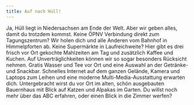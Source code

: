 ```yaml
---
title: Auf nach Hüll!
---
```

Ja, Hüll liegt in Niedersachsen am Ende der Welt. Aber wir geben alles, damit du trotzdem kommst. Keine ÖPNV Verbindung direkt zum Tagungszentrum? Wir holen dich und alle Anderen vom Bahnhof in Himmelpforten ab. Keine Supermärkte in Laufreichweite? Hier gibt es drei frisch vor Ort gekochte Mahlzeiten am Tag und zusätzlich Kaffee und Kuchen. Auf Unverträglichkeiten können wir so sogar besonders Rücksicht nehmen. Gratis Wasser und Tee vor Ort und eine Auswahl an der Getränke- und Snackbar. Schnelles Internet auf dem ganzen Gelände, Kamera und Laptops zum Leihen und eine moderne Multi-Media-Ausstattung erwarten dich. Untergebracht wirst du vor Ort im alten, schön ausgebauten Bauernhaus mit Blick auf Katzen und Alpakas im Garten. Du willst noch mehr über das ABC erfahren, oder einen Blick in die Zimmer werfen?